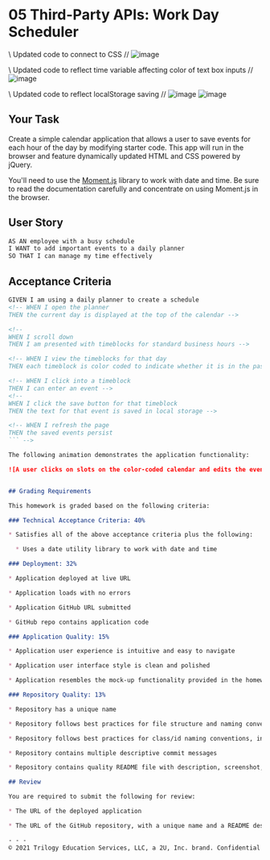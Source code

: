 # 05 Third-Party APIs: Work Day Scheduler

\\        Updated code to connect to CSS      //
![image](https://user-images.githubusercontent.com/79474830/114257457-c208f880-9985-11eb-93d3-6a979aa833c5.png)


\\         Updated code to reflect time variable affecting color of text box inputs         //
![image](https://user-images.githubusercontent.com/79474830/114254149-5c137580-9973-11eb-816c-c8eae92e31ca.png)



\\         Updated code to reflect localStorage saving         //
![image](https://user-images.githubusercontent.com/79474830/114252987-c0cbd180-996d-11eb-9317-eaa5942205be.png)
![image](https://user-images.githubusercontent.com/79474830/114252993-ca553980-996d-11eb-9360-59b3612f9be5.png)

## Your Task

Create a simple calendar application that allows a user to save events for each hour of the day by modifying starter code. This app will run in the browser and feature dynamically updated HTML and CSS powered by jQuery.

You'll need to use the [Moment.js](https://momentjs.com/) library to work with date and time. Be sure to read the documentation carefully and concentrate on using Moment.js in the browser.

## User Story

```md
AS AN employee with a busy schedule
I WANT to add important events to a daily planner
SO THAT I can manage my time effectively
```

## Acceptance Criteria

```md
GIVEN I am using a daily planner to create a schedule
<!-- WHEN I open the planner
THEN the current day is displayed at the top of the calendar -->

<!-- 
WHEN I scroll down
THEN I am presented with timeblocks for standard business hours -->

<!-- WHEN I view the timeblocks for that day
THEN each timeblock is color coded to indicate whether it is in the past, present, or future -->

<!-- WHEN I click into a timeblock
THEN I can enter an event -->
<!-- 
WHEN I click the save button for that timeblock
THEN the text for that event is saved in local storage -->

<!-- WHEN I refresh the page
THEN the saved events persist
``` -->

The following animation demonstrates the application functionality:

![A user clicks on slots on the color-coded calendar and edits the events.](./Assets/05-third-party-apis-homework-demo.gif)


## Grading Requirements

This homework is graded based on the following criteria: 

### Technical Acceptance Criteria: 40%

* Satisfies all of the above acceptance criteria plus the following:

  * Uses a date utility library to work with date and time

### Deployment: 32%

* Application deployed at live URL

* Application loads with no errors

* Application GitHub URL submitted

* GitHub repo contains application code

### Application Quality: 15%

* Application user experience is intuitive and easy to navigate

* Application user interface style is clean and polished

* Application resembles the mock-up functionality provided in the homework instructions

### Repository Quality: 13%

* Repository has a unique name

* Repository follows best practices for file structure and naming conventions

* Repository follows best practices for class/id naming conventions, indentation, quality comments, etc.

* Repository contains multiple descriptive commit messages

* Repository contains quality README file with description, screenshot, and link to deployed application

## Review

You are required to submit the following for review:

* The URL of the deployed application

* The URL of the GitHub repository, with a unique name and a README describing the project

- - -
© 2021 Trilogy Education Services, LLC, a 2U, Inc. brand. Confidential and Proprietary. All Rights Reserved.

